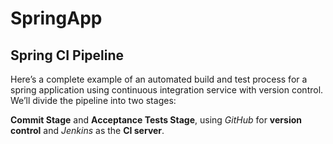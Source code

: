 # SpringApp
## Spring CI Pipeline

Here’s a complete example of an automated build and test process for a spring application using continuous integration service with version control. We’ll divide the pipeline into two stages:

**Commit Stage** and **Acceptance Tests Stage**, using *GitHub* for **version control** and *Jenkins* as the **CI server**.

